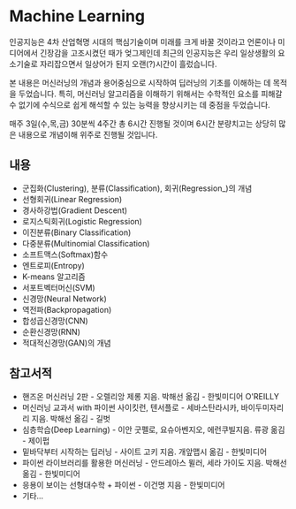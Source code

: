 # Machine Learning

인공지능은 4차 산업혁명 시대의 핵심기술이며 미래를 크게 바꿀 것이라고 언론이나 미디어에서 긴장감을 고조시켰던 때가 엊그제인데 
최근의 인공지능은 우리 일상생활의 요소기술로 자리잡으면서 일상어가 된지 오랜(?)시간이 흘렀습니다.

본 내용은 머신러닝의 개념과 용어중심으로 시작하여 딥러닝의 기초를 이해하는 데 목적을 두었습니다. 
특히, 머신러닝 알고리즘을 이해하기 위해서는 수학적인 요소를 피해갈 수 없기에 수식으로 쉽게 해석할 수 있는 능력을 향상시키는 데 중점을 두었습니다.

매주 3일(수,목,금) 30분씩 4주간 총 6시간 진행될 것이며 6시간 분량치고는 상당히 많은 내용으로 개념이해 위주로 진행될 것입니다.

## 내용

* 군집화(Clustering), 분류(Classification), 회귀(Regression_)의 개념
* 선형회귀(Linear Regression)
* 경사하강법(Gradient Descent)
* 로지스틱회귀(Logistic Regression)
* 이진분류(Binary Classification)
* 다중분류(Multinomial Classification)
* 소프트맥스(Softmax)함수
* 엔트로피(Entropy)
* K-means 알고리즘
* 서포트벡터머신(SVM)
* 신경망(Neural Network)
* 역전파(Backpropagation)
* 합성곱신경망(CNN)
* 순환신경망(RNN)
* 적대적신경망(GAN)의 개념

## 참고서적
* 핸즈온 머신러닝 2판 - 오렐리앙 제롱 지음. 박해선 옮김 - 한빛미디어 O'REILLY
* 머신러닝 교과서 with 파이썬 사이킷런, 텐서플로 - 세바스탄라시카, 바이두미자리리 지음. 박해선 옮김 - 길벗
* 심층학습(Deep Learning) - 이안 굿펠로, 요슈아벤지오, 에런쿠빌지음.  류광 옮김 - 제이펍
* 밑바닥부터 시작하는 딥러닝 - 사이트 고키 지음. 개앞맵시 옮김 - 한빛미디어
* 파이썬 라이브러리를 활용한 머신러닝 - 안드레아스 뮐러, 세라 가이도 지음. 박해선 옮김 - 한빛미디어
* 응용이 보이는 선형대수학 + 파이썬 - 이건명 지음 - 한빛미디어
* 기타...
